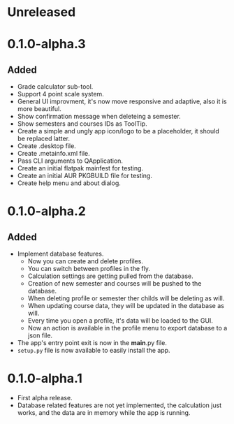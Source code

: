 # Unreleased

# 0.1.0-alpha.3
## Added
- Grade calculator sub-tool.
- Support 4 point scale system.
- General UI improvment, it's now move responsive and adaptive, also it is more beautiful.
- Show confirmation message when deleteing a semester.
- Show semesters and courses IDs as ToolTip.
- Create a simple and ungly app icon/logo to be a placeholder, it should be replaced latter.
- Create .desktop file.
- Create .metainfo.xml file.
- Pass CLI arguments to QApplication.
- Create an initial flatpak mainfest for testing.
- Create an initial AUR PKGBUILD file for testing.
- Create help menu and about dialog.

# 0.1.0-alpha.2
## Added
- Implement database features.
    - Now you can create and delete profiles.
    - You can switch between profiles in the fly.
    - Calculation settings are getting pulled from the database.
    - Creation of new semester and courses will be pushed to the database.
    - When deleting profile or semester ther childs will be deleting as will.
    - When updating course data, they will be updated in the database as will.
    - Every time you open a profile, it's data will be loaded to the GUI.
    - Now an action is available in the profile menu to export database to a json file.
- The app's entry point exit is now in the __main__.py file.
- `setup.py` file is now available to easily install the app.

# 0.1.0-alpha.1
- First alpha release.
- Database related features are not yet implemented, the calculation just works, and the data are in memory while the app is running.
